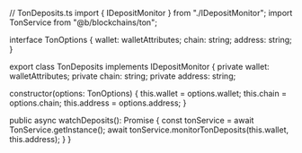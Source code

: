 // TonDeposits.ts
import { IDepositMonitor } from "./IDepositMonitor";
import TonService from "@b/blockchains/ton";

interface TonOptions {
  wallet: walletAttributes;
  chain: string;
  address: string;
}

export class TonDeposits implements IDepositMonitor {
  private wallet: walletAttributes;
  private chain: string;
  private address: string;

  constructor(options: TonOptions) {
    this.wallet = options.wallet;
    this.chain = options.chain;
    this.address = options.address;
  }

  public async watchDeposits(): Promise<void> {
    const tonService = await TonService.getInstance();
    await tonService.monitorTonDeposits(this.wallet, this.address);
  }
}
